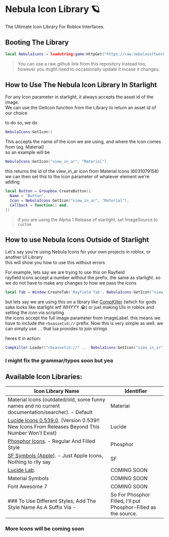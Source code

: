 # Nebula Icon Library 🪐  
The Ultimate Icon Library For Roblox Interfaces.  

## Booting The Library  
```lua
local NebulaIcons = loadstring(game:HttpGet("https://raw.nebulasoftworks.xyz/nebula-icon-library-loader"))()
```
> You can use a raw github link from this repository instead too, however you might need to occasionally update it incase it changes.  
  
## How to Use The Nebula Icon Library In Starlight  
For any Icon parameter in starlight, it always accepts the asset id of the image.  
We can use the GetIcon function from the Library to return an asset id of our choice  
  
to do so, we do  
```lua
NebulaIcons:GetIcon()
```
  
This accepts the name of the icon we are using, and where the icon comes from (eg. Material)  
so an example will be  
```lua
NebulaIcons:GetIcon("view_in_ar", "Material")
```
this returns the id of the view_in_ar icon from Material Icons (6031079158)  
we can then set this to the Icon parameter of whatever element we're adding  
```lua
local Button = Groupbox:CreateButton({
  Name = "Button",
  Icon = NebulaIcons:GetIcon("view_in_ar", "Material"),
  Callback = function() end,
})
```
> if you are using the Alpha 1 Release of starlight, set ImageSource to `custom`  

  
## How to use Nebula Icons Outside of Starlight  
Let's say you're using Nebula Icons for your own projects in roblox, or another UI Library  
this will show you how to use this without errors  
  
For example, lets say we are trying to use this on Rayfield  
rayfield icons accept a number without the prefix, the same as starlight. so we do not have to make any changes to how we pass the icons  
```lua
local Tab = Window:CreateTab('Rayfield Tab', NebulaIcons:GetIcon("view_in_ar", "Material"))
```
  
but lets say we are using this on a library like [CompKiller](https://github.com/4lpaca-pin/CompKiller/blob/main/examples/Full.luau) (which for gods sake looks like starlight wtf WHYYY :sob:) or just making UIs in roblox and setting the icon via scripting  
the icons accept the full image parameter from ImageLabel. this means we have to include the `rbxassetid://` prefix. Now this is very simple as well. we can simply use `..` that lua provides to join strings  
  
heres it in action:  
```lua
Compkiller:Loader("rbxassetid://" ..  NebulaIcons:GetIcon("view_in_ar", "Material"), 2.5).yield();
```
  
### I might fix the grammar/typos soon but yea  

  
## Available Icon Libraries:
| Icon Library Name | Identifier |
| --- | --- |
| Material Icons (outdated/old, some funny names and no current documentation/searcher). - Default | Material |  
| [Lucide Icons 0.539.0](https://lucide.dev/icons). (Version 0.539!! New Icons From Releases Beyond This Number Won't Exist) | Lucide |  
| [Phosphor Icons](https://phosphoricons.com/). - Regular And Filled Style | Phosphor |  
| [SF Symbols (Apple)](https://sf-symbols-one.vercel.app/). - Just Apple Icons, Nothing to rlly say | SF |
| [Lucide Lab](https://lucide.dev/icons). | COMING SOON |
| Material Symbols | COMING SOON |  
| Font Awesome 7 | COMING SOON |  
### To Use Different Styles, Add The Style Name As A Suffix Via - | So For Phosphor Filled, I'll put Phosphor-Filled as the source.  
### More Icons will be coming soon
